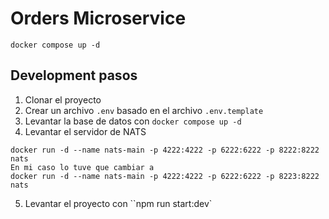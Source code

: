# Orders Microservice 

```
docker compose up -d

``` 

## Development pasos 

1. Clonar el proyecto 
2. Crear un archivo `.env` basado en el archivo `.env.template`
3. Levantar la base de datos con `docker compose up -d`
4. Levantar el servidor de NATS 
```
docker run -d --name nats-main -p 4222:4222 -p 6222:6222 -p 8222:8222 nats
En mi caso lo tuve que cambiar a 
docker run -d --name nats-main -p 4222:4222 -p 6222:6222 -p 8223:8222 nats
```
5. Levantar el proyecto con ``npm run start:dev`

